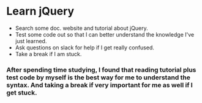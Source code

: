 # Learn jQuery

- Search some doc. website and tutorial about jQuery.
- Test some code out so that I can better understand the knowledge I've just learned.
- Ask questions on slack for help if I get really confused.
- Take a break if I am stuck.

### After spending time studying, I found that reading tutorial plus test code by myself is the best way for me to understand the syntax. And taking a break if very important for me as well if I get stuck.
